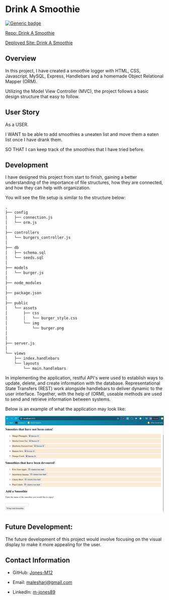# Drink A Smoothie

[![Generic badge](https://img.shields.io/badge/VERSION-1.1.1-ORANGE.svg)](https://shields.io/)

[Repo: Drink A Smoothie](https://github.com/Jones-M12/Drink-A-Smoothie.git)

[Deployed Site: Drink A Smoothie](https://peaceful-oasis-89026.herokuapp.com/)


## Overview

In this project, I have created a smoothie logger with HTML, CSS, Javascript, MySQL, Express, Handlebars and a homemade Object Relational Mapper (ORM).

Utilizing the Model View Controller (MVC), the project follows a basic design structure that easy to follow.


## User Story

As a USER.

I WANT to be able to add smoothies a uneaten list and move them a eaten list once I have drank them.

SO THAT I can keep track of the smoothies that I have tried before.

## Development 

I have designed this project from start to finish, gaining a better understanding of the importance of file structures, how they are connected, and how they can help with organization.

You will see the file setup is similar to the structure below:

```
.
├── config
│   ├── connection.js
│   └── orm.js
│ 
├── controllers
│   └── burgers_controller.js
│
├── db
│   ├── schema.sql
│   └── seeds.sql
│
├── models
│   └── burger.js
│ 
├── node_modules
│ 
├── package.json
│
├── public
│   └── assets
│       ├── css
│       │   └── burger_style.css
│       └── img
│           └── burger.png
│   
│
├── server.js
│
└── views
    ├── index.handlebars
    └── layouts
        └── main.handlebars
```


In implementing the application, restful API's were used to establish ways to update, delete, and create information with the database. Representational State Transfers (REST) work alongside handlebars to deliver dynamic to the user interface. Together, with the help of (ORM), useable methods are used to send and retrieve information between systems.


Below is an example of what the application may look like:

![Drink A Smoothie Demo](./Images/demo-view.png)


## Future Development: 

The future development of this project would involve focusing on the visual display to make it more appealing for the user.

## Contact Information

* GitHub: [Jones-M12](https://github.com/Jones-M12) 

* Email: malesharj@gmail.com 

* LinkedIn: [m-jones89](https://www.linkedin.com/in/m-jones89/)

